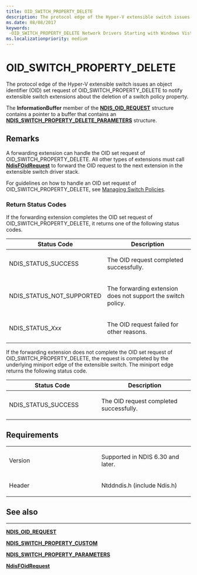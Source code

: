 ```yaml
---
title: OID_SWITCH_PROPERTY_DELETE
description: The protocol edge of the Hyper-V extensible switch issues an object identifier (OID) set request of OID_SWITCH_PROPERTY_DELETE to notify extensible switch extensions about the deletion of a switch policy property.
ms.date: 08/08/2017
keywords: 
 -OID_SWITCH_PROPERTY_DELETE Network Drivers Starting with Windows Vista
ms.localizationpriority: medium
---
```


# OID\_SWITCH\_PROPERTY\_DELETE


The protocol edge of the Hyper-V extensible switch issues an object identifier (OID) set request of OID\_SWITCH\_PROPERTY\_DELETE to notify extensible switch extensions about the deletion of a switch policy property.

The **InformationBuffer** member of the [**NDIS\_OID\_REQUEST**](/windows-hardware/drivers/ddi/ndis/ns-ndis-_ndis_oid_request) structure contains a pointer to a buffer that contains an [**NDIS\_SWITCH\_PROPERTY\_DELETE\_PARAMETERS**](/windows-hardware/drivers/ddi/ntddndis/ns-ntddndis-_ndis_switch_property_delete_parameters) structure.

## Remarks

A forwarding extension can handle the OID set request of OID\_SWITCH\_PROPERTY\_DELETE. All other types of extensions must call [**NdisFOidRequest**](/windows-hardware/drivers/ddi/ndis/nf-ndis-ndisfoidrequest) to forward the OID request to the next extension in the extensible switch driver stack.

For guidelines on how to handle an OID set request of OID\_SWITCH\_PROPERTY\_DELETE, see [Managing Switch Policies](./managing-switch-policies.md).

### Return Status Codes

If the forwarding extension completes the OID set request of OID\_SWITCH\_PROPERTY\_DELETE, it returns one of the following status codes.

<table>
<colgroup>
<col width="50%" />
<col width="50%" />
</colgroup>
<thead>
<tr class="header">
<th>Status Code</th>
<th>Description</th>
</tr>
</thead>
<tbody>
<tr class="odd">
<td><p>NDIS_STATUS_SUCCESS</p></td>
<td><p>The OID request completed successfully.</p></td>
</tr>
<tr class="even">
<td><p>NDIS_STATUS_NOT_SUPPORTED</p></td>
<td><p>The forwarding extension does not support the switch policy.</p></td>
</tr>
<tr class="odd">
<td><p>NDIS_STATUS_<em>Xxx</em></p></td>
<td><p>The OID request failed for other reasons.</p></td>
</tr>
</tbody>
</table>

 

If the forwarding extension does not complete the OID set request of OID\_SWITCH\_PROPERTY\_DELETE, the request is completed by the underlying miniport edge of the extensible switch. The miniport edge returns the following status code.

<table>
<colgroup>
<col width="50%" />
<col width="50%" />
</colgroup>
<thead>
<tr class="header">
<th>Status Code</th>
<th>Description</th>
</tr>
</thead>
<tbody>
<tr class="odd">
<td><p>NDIS_STATUS_SUCCESS</p></td>
<td><p>The OID request completed successfully.</p></td>
</tr>
</tbody>
</table>

 

## Requirements

<table>
<colgroup>
<col width="50%" />
<col width="50%" />
</colgroup>
<tbody>
<tr class="odd">
<td><p>Version</p></td>
<td><p>Supported in NDIS 6.30 and later.</p></td>
</tr>
<tr class="even">
<td><p>Header</p></td>
<td>Ntddndis.h (include Ndis.h)</td>
</tr>
</tbody>
</table>

## See also


****
[**NDIS\_OID\_REQUEST**](/windows-hardware/drivers/ddi/ndis/ns-ndis-_ndis_oid_request)

[**NDIS\_SWITCH\_PROPERTY\_CUSTOM**](/windows-hardware/drivers/ddi/ntddndis/ns-ntddndis-_ndis_switch_property_custom)

[**NDIS\_SWITCH\_PROPERTY\_PARAMETERS**](/windows-hardware/drivers/ddi/ntddndis/ns-ntddndis-_ndis_switch_property_parameters)

[**NdisFOidRequest**](/windows-hardware/drivers/ddi/ndis/nf-ndis-ndisfoidrequest)

 

